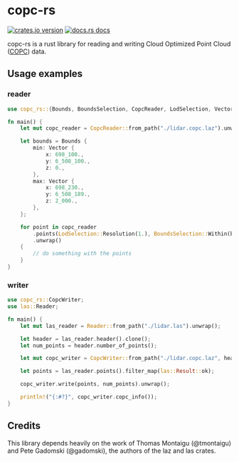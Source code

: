 # copc-rs

[![crates.io version](https://img.shields.io/crates/v/copc-rs.svg)](https://crates.io/crates/copc-rs)
[![docs.rs docs](https://docs.rs/copc-rs/badge.svg)](https://docs.rs/copc-rs)

copc-rs is a rust library for reading and writing Cloud Optimized Point Cloud ([COPC](https://copc.io/)) data.

## Usage examples

### reader
```rust
use copc_rs::{Bounds, BoundsSelection, CopcReader, LodSelection, Vector};

fn main() {
    let mut copc_reader = CopcReader::from_path("./lidar.copc.laz").unwrap();

    let bounds = Bounds {
        min: Vector {
            x: 698_100.,
            y: 6_508_100.,
            z: 0.,
        },
        max: Vector {
            x: 698_230.,
            y: 6_508_189.,
            z: 2_000.,
        },
    };

    for point in copc_reader
        .points(LodSelection::Resolution(1.), BoundsSelection::Within(bounds))
        .unwrap()
    {
        // do something with the points
    }
}
```
### writer
```rust
use copc_rs::CopcWriter;
use las::Reader;

fn main() {
    let mut las_reader = Reader::from_path("./lidar.las").unwrap();

    let header = las_reader.header().clone();
    let num_points = header.number_of_points();

    let mut copc_writer = CopcWriter::from_path("./lidar.copc.laz", header, -1, -1).unwrap();

    let points = las_reader.points().filter_map(las::Result::ok);

    copc_writer.write(points, num_points).unwrap();

    println!("{:#?}", copc_writer.copc_info());
}
```

## Credits
This library depends heavily on the work of Thomas Montaigu (@tmontaigu) and Pete Gadomski (@gadomski), the authors of the laz and las crates.
